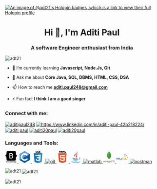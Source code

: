 [![An image of @adt21's Holopin badges, which is a link to view their full Holopin profile](https://holopin.me/adt21)](https://holopin.io/@adt21)
<h1 align="center">Hi 👋, I'm Aditi Paul</h1>
<h3 align="center">A software Engineer enthusiast from India</h3>	

<p align="left"> <img src="https://komarev.com/ghpvc/?username=adt21&label=Profile%20views&color=0e75b6&style=flat" alt="adt21" /> </p>

- 🌱 I’m currently learning **Javascript, Node.Js, Git**

- 💬 Ask me about **Core Java, SQL, DBMS, HTML, CSS, DSA**

- 📫 How to reach me **aditi.paul248@gmail.com**

- ⚡ Fun fact **I think I am a good singer**

<h3 align="left">Connect with me:</h3>
<p align="left">
<a href="https://twitter.com/aditipaul248" target="blank"><img align="center" src="https://raw.githubusercontent.com/rahuldkjain/github-profile-readme-generator/master/src/images/icons/Social/twitter.svg" alt="aditipaul248" height="30" width="40" /></a>
<a href="https://linkedin.com/in/https://www.linkedin.com/in/aditi-paul-42b218224/" target="blank"><img align="center" src="https://raw.githubusercontent.com/rahuldkjain/github-profile-readme-generator/master/src/images/icons/Social/linked-in-alt.svg" alt="https://www.linkedin.com/in/aditi-paul-42b218224/" height="30" width="40" /></a>
<a href="https://fb.com/aditi paul" target="blank"><img align="center" src="https://raw.githubusercontent.com/rahuldkjain/github-profile-readme-generator/master/src/images/icons/Social/facebook.svg" alt="aditi paul" height="30" width="40" /></a>
<a href="https://www.hackerrank.com/aditi20paul" target="blank"><img align="center" src="https://raw.githubusercontent.com/rahuldkjain/github-profile-readme-generator/master/src/images/icons/Social/hackerrank.svg" alt="aditi20paul" height="30" width="40" /></a>
<a href="https://auth.geeksforgeeks.org/user/aditi20paul" target="blank"><img align="center" src="https://raw.githubusercontent.com/rahuldkjain/github-profile-readme-generator/master/src/images/icons/Social/geeks-for-geeks.svg" alt="aditi20paul" height="30" width="40" /></a>
</p>

<h3 align="left">Languages and Tools:</h3>
<p align="left"> <a href="https://getbootstrap.com" target="_blank" rel="noreferrer"> <img src="https://raw.githubusercontent.com/devicons/devicon/master/icons/bootstrap/bootstrap-plain-wordmark.svg" alt="bootstrap" width="40" height="40"/> </a> <a href="https://www.cprogramming.com/" target="_blank" rel="noreferrer"> <img src="https://raw.githubusercontent.com/devicons/devicon/master/icons/c/c-original.svg" alt="c" width="40" height="40"/> </a> <a href="https://www.w3schools.com/css/" target="_blank" rel="noreferrer"> <img src="https://raw.githubusercontent.com/devicons/devicon/master/icons/css3/css3-original-wordmark.svg" alt="css3" width="40" height="40"/> </a> <a href="https://git-scm.com/" target="_blank" rel="noreferrer"> <img src="https://www.vectorlogo.zone/logos/git-scm/git-scm-icon.svg" alt="git" width="40" height="40"/> </a> <a href="https://www.w3.org/html/" target="_blank" rel="noreferrer"> <img src="https://raw.githubusercontent.com/devicons/devicon/master/icons/html5/html5-original-wordmark.svg" alt="html5" width="40" height="40"/> </a> <a href="https://www.java.com" target="_blank" rel="noreferrer"> <img src="https://raw.githubusercontent.com/devicons/devicon/master/icons/java/java-original.svg" alt="java" width="40" height="40"/> </a> <a href="https://www.mathworks.com/" target="_blank" rel="noreferrer"> <img src="https://upload.wikimedia.org/wikipedia/commons/2/21/Matlab_Logo.png" alt="matlab" width="40" height="40"/> </a> <a href="https://www.mongodb.com/" target="_blank" rel="noreferrer"> <img src="https://raw.githubusercontent.com/devicons/devicon/master/icons/mongodb/mongodb-original-wordmark.svg" alt="mongodb" width="40" height="40"/> </a> <a href="https://www.mysql.com/" target="_blank" rel="noreferrer"> <img src="https://raw.githubusercontent.com/devicons/devicon/master/icons/mysql/mysql-original-wordmark.svg" alt="mysql" width="40" height="40"/> </a> <a href="https://postman.com" target="_blank" rel="noreferrer"> <img src="https://www.vectorlogo.zone/logos/getpostman/getpostman-icon.svg" alt="postman" width="40" height="40"/> </a> </p>

<p><img align="left" src="https://github-readme-stats.vercel.app/api/top-langs?username=adt21&show_icons=true&locale=en&layout=compact" alt="adt21" /></p>

<p>&nbsp;<img align="center" src="https://github-readme-stats.vercel.app/api?username=adt21&show_icons=true&locale=en" alt="adt21" /></p>

<p><img align="center" src="https://github-readme-streak-stats.herokuapp.com/?user=adt21&" alt="adt21" /></p>
